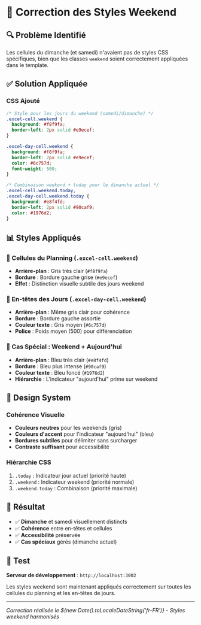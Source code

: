 # 🎨 Correction des Styles Weekend

## 🔍 Problème Identifié

Les cellules du dimanche (et samedi) n'avaient pas de styles CSS spécifiques, bien que les classes `weekend` soient correctement appliquées dans le template.

## ✅ Solution Appliquée

### CSS Ajouté

```css
/* Style pour les jours du weekend (samedi/dimanche) */
.excel-cell.weekend {
  background: #f8f9fa;
  border-left: 2px solid #e9ecef;
}

.excel-day-cell.weekend {
  background: #f8f9fa;
  border-left: 2px solid #e9ecef;
  color: #6c757d;
  font-weight: 500;
}

/* Combinaison weekend + today pour le dimanche actuel */
.excel-cell.weekend.today,
.excel-day-cell.weekend.today {
  background: #e8f4fd;
  border-left: 2px solid #90caf9;
  color: #1976d2;
}
```

## 📊 Styles Appliqués

### 🏢 Cellules du Planning (`.excel-cell.weekend`)
- **Arrière-plan** : Gris très clair (`#f8f9fa`)
- **Bordure** : Bordure gauche grise (`#e9ecef`)
- **Effet** : Distinction visuelle subtile des jours weekend

### 📅 En-têtes des Jours (`.excel-day-cell.weekend`)
- **Arrière-plan** : Même gris clair pour cohérence
- **Bordure** : Bordure gauche assortie
- **Couleur texte** : Gris moyen (`#6c757d`)
- **Police** : Poids moyen (500) pour différenciation

### 🎯 Cas Spécial : Weekend + Aujourd'hui
- **Arrière-plan** : Bleu très clair (`#e8f4fd`)
- **Bordure** : Bleu plus intense (`#90caf9`)
- **Couleur texte** : Bleu foncé (`#1976d2`)
- **Hiérarchie** : L'indicateur "aujourd'hui" prime sur weekend

## 🎨 Design System

### Cohérence Visuelle
- **Couleurs neutres** pour les weekends (gris)
- **Couleurs d'accent** pour l'indicateur "aujourd'hui" (bleu)
- **Bordures subtiles** pour délimiter sans surcharger
- **Contraste suffisant** pour accessibilité

### Hiérarchie CSS
1. `.today` : Indicateur jour actuel (priorité haute)
2. `.weekend` : Indicateur weekend (priorité normale)
3. `.weekend.today` : Combinaison (priorité maximale)

## 🚀 Résultat

- ✅ **Dimanche** et samedi visuellement distincts
- ✅ **Cohérence** entre en-têtes et cellules
- ✅ **Accessibilité** préservée
- ✅ **Cas spéciaux** gérés (dimanche actuel)

## 🔧 Test

**Serveur de développement** : `http://localhost:3002`

Les styles weekend sont maintenant appliqués correctement sur toutes les cellules du planning et les en-têtes de jours.

---

*Correction réalisée le ${new Date().toLocaleDateString('fr-FR')} - Styles weekend harmonisés*
